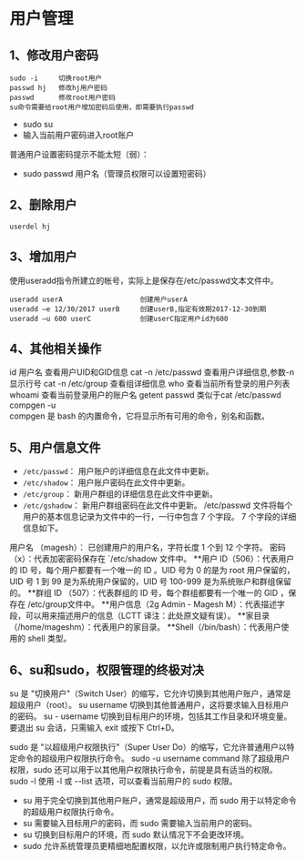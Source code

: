 # 用户管理

## 1、修改用户密码
```
sudo -i		切换root用户
passwd hj	修改hj用户密码
passwd		修改root用户密码
su命令需要给root用户增加密码后使用，即需要执行passwd
```

- sudo su
- 输入当前用户密码进入root账户

普通用户设置密码提示不能太短（弱）：
- sudo passwd 用户名（管理员权限可以设置短密码）

## 2、删除用户
```
userdel hj
```

## 3、增加用户
使用useradd指令所建立的帐号，实际上是保存在/etc/passwd文本文件中。
```
useradd userA					创建用户userA
useradd –e 12/30/2017 userB		创建userB,指定有效期2017-12-30到期
useradd –u 600 userC			创建userC指定用户id为600
```

## 4、其他相关操作
id 用户名			查看用户UID和GID信息
cat -n /etc/passwd	查看用户详细信息,参数-n显示行号
cat -n /etc/group	查看组详细信息
who					查看当前所有登录的用户列表
whoami				查看当前登录用户的账户名
getent passwd		类似于cat /etc/passwd
compgen -u			
compgen 是 bash 的内置命令，它将显示所有可用的命令，别名和函数。

## 5、用户信息文件
* `/etc/passwd`： 用户账户的详细信息在此文件中更新。
* `/etc/shadow`： 用户账户密码在此文件中更新。
* `/etc/group`： 新用户群组的详细信息在此文件中更新。
* `/etc/gshadow`： 新用户群组密码在此文件中更新。
/etc/passwd 文件将每个用户的基本信息记录为文件中的一行，一行中包含 7 个字段。
7 个字段的详细信息如下。

用户名 （magesh）： 已创建用户的用户名，字符长度 1 个到 12 个字符。
密码（x）：代表加密密码保存在 `/etc/shadow 文件中。
**用户 ID（506）：代表用户的 ID 号，每个用户都要有一个唯一的 ID 。UID 号为 0 的是为 root 用户保留的，UID 号 1 到 99 是为系统用户保留的，UID 号 100-999 是为系统账户和群组保留的。
**群组 ID （507）：代表群组的 ID 号，每个群组都要有一个唯一的 GID ，保存在 /etc/group文件中。
**用户信息（2g Admin - Magesh M）：代表描述字段，可以用来描述用户的信息（LCTT 译注：此处原文疑有误）。
**家目录（/home/mageshm）：代表用户的家目录。
**Shell（/bin/bash）：代表用户使用的 shell 类型。

## 6、su和sudo，权限管理的终极对决
su 是 "切换用户"（Switch User）的缩写，它允许切换到其他用户账户，通常是超级用户（root）。
su username     切换到其他普通用户，这将要求输入目标用户的密码。
su - username   切换到目标用户的环境，包括其工作目录和环境变量。
要退出 su 会话，只需输入 exit 或按下 Ctrl+D。

sudo 是 "以超级用户权限执行"（Super User Do）的缩写，它允许普通用户以特定命令的超级用户权限执行命令。
sudo -u username command        除了超级用户权限，sudo 还可以用于以其他用户权限执行命令，前提是具有适当的权限。
sudo -l                         使用 -l 或 --list 选项，可以查看当前用户的 sudo 权限。

- su 用于完全切换到其他用户账户，通常是超级用户，而 sudo 用于以特定命令的超级用户权限执行命令。
- su 需要输入目标用户的密码，而 sudo 需要输入当前用户的密码。
- su 切换到目标用户的环境，而 sudo 默认情况下不会更改环境。
- sudo 允许系统管理员更精细地配置权限，以允许或限制用户执行特定命令。